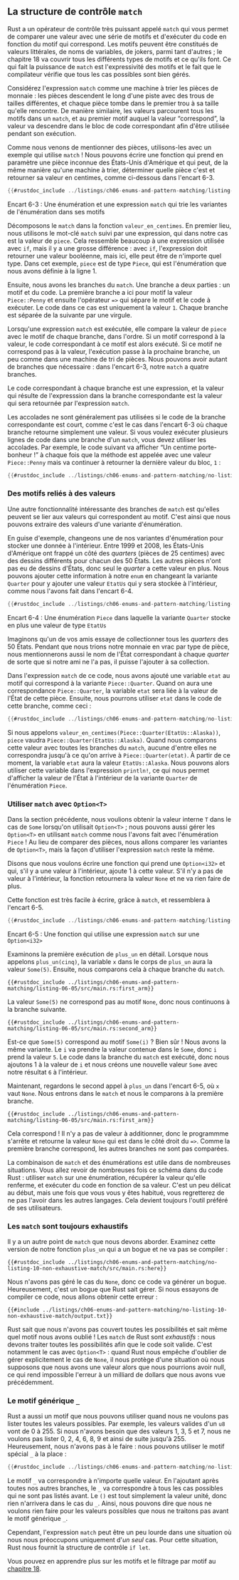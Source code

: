 <!--
## The `match` Control Flow Operator
-->

## La structure de contrôle `match`

<!--
Rust has an extremely powerful control flow operator called `match` that allows
you to compare a value against a series of patterns and then execute code based
on which pattern matches. Patterns can be made up of literal values, variable
names, wildcards, and many other things; Chapter 18 covers all the different
kinds of patterns and what they do. The power of `match` comes from the
expressiveness of the patterns and the fact that the compiler confirms that all
possible cases are handled.
-->

Rust a un opérateur de contrôle très puissant appelé `match` qui vous permet de
comparer une valeur avec une série de motifs et d'exécuter du code en fonction
du motif qui correspond. Les motifs peuvent être constitués de valeurs
littérales, de noms de variables, de jokers, parmi tant d'autres ; le
chapitre 18 va couvrir tous les différents types de motifs et ce qu'ils font. Ce
qui fait la puissance de `match` est l'expressivité des motifs et le fait que le
compilateur vérifie que tous les cas possibles sont bien gérés.

<!--
Think of a `match` expression as being like a coin-sorting machine: coins slide
down a track with variously sized holes along it, and each coin falls through
the first hole it encounters that it fits into. In the same way, values go
through each pattern in a `match`, and at the first pattern the value “fits,”
the value falls into the associated code block to be used during execution.
-->

Considérez l'expression `match` comme une machine à trier les pièces de
monnaie : les pièces descendent le long d'une piste avec des trous de tailles
différentes, et chaque pièce tombe dans le premier trou à sa taille qu'elle
rencontre. De manière similaire, les valeurs parcourent tous les motifs dans un
`match`, et au premier motif auquel la valeur “correspond”, la valeur va
descendre dans le bloc de code correspondant afin d'être utilisée pendant son
exécution.

<!--
Because we just mentioned coins, let’s use them as an example using `match`! We
can write a function that can take an unknown United States coin and, in a
similar way as the counting machine, determine which coin it is and return its
value in cents, as shown here in Listing 6-3.
-->

Comme nous venons de mentionner des pièces, utilisons-les avec un exemple qui
utilise `match` ! Nous pouvons écrire une fonction qui prend en paramètre une
pièce inconnue des États-Unis d'Amérique et qui peut, de la même manière qu'une
machine à trier, déterminer quelle pièce c'est et retourner sa valeur en
centimes, comme ci-dessous dans l'encart 6-3.

<!-- markdownlint-disable -->
<!--
```rust
{{#rustdoc_include ../listings-sources/ch06-enums-and-pattern-matching/listing-06-03/src/main.rs:here}}
```
-->
<!-- markdownlint-restore -->

```rust
{{#rustdoc_include ../listings/ch06-enums-and-pattern-matching/listing-06-03/src/main.rs:here}}
```

<!--
<span class="caption">Listing 6-3: An enum and a `match` expression that has
the variants of the enum as its patterns</span>
-->

<span class="caption">Encart 6-3 : Une énumération et une expression `match` qui
trie les variantes de l'énumération dans ses motifs</span>

<!--
Let’s break down the `match` in the `value_in_cents` function. First, we list
the `match` keyword followed by an expression, which in this case is the value
`coin`. This seems very similar to an expression used with `if`, but there’s a
big difference: with `if`, the expression needs to return a Boolean value, but
here, it can be any type. The type of `coin` in this example is the `Coin` enum
that we defined on line 1.
-->

Décomposons le `match` dans la fonction `valeur_en_centimes`. En premier lieu,
nous utilisons le mot-clé `match` suivi par une expression, qui dans notre cas
est la valeur de `piece`. Cela ressemble beaucoup à une expression utilisée avec
`if`, mais il y a une grosse différence : avec `if`, l'expression doit retourner
une valeur booléenne, mais ici, elle peut être de n'importe quel type. Dans cet
exemple, `piece` est de type `Piece`, qui est l'énumération que nous avons
définie à la ligne 1.

<!--
Next are the `match` arms. An arm has two parts: a pattern and some code. The
first arm here has a pattern that is the value `Coin::Penny` and then the `=>`
operator that separates the pattern and the code to run. The code in this case
is just the value `1`. Each arm is separated from the next with a comma.
-->

Ensuite, nous avons les branches du `match`. Une branche a deux parties : un
motif et du code. La première branche a ici pour motif la valeur `Piece::Penny`
et ensuite l'opérateur `=>` qui sépare le motif et le code à exécuter. Le code
dans ce cas est uniquement la valeur `1`. Chaque branche est séparée de la
suivante par une virgule.

<!--
When the `match` expression executes, it compares the resulting value against
the pattern of each arm, in order. If a pattern matches the value, the code
associated with that pattern is executed. If that pattern doesn’t match the
value, execution continues to the next arm, much as in a coin-sorting machine.
We can have as many arms as we need: in Listing 6-3, our `match` has four arms.
-->

Lorsqu'une expression `match` est exécutée, elle compare la valeur de `piece`
avec le motif de chaque branche, dans l'ordre. Si un motif correspond à la
valeur, le code correspondant à ce motif est alors exécuté. Si ce motif ne
correspond pas à la valeur, l'exécution passe à la prochaine branche, un peu
comme dans une machine de tri de pièces. Nous pouvons avoir autant de branches
que nécessaire : dans l'encart 6-3, notre `match` a quatre branches.

<!--
The code associated with each arm is an expression, and the resulting value of
the expression in the matching arm is the value that gets returned for the
entire `match` expression.
-->

Le code correspondant à chaque branche est une expression, et la valeur qui
résulte de l'expresssion dans la branche correspondante est la valeur qui sera
retournée par l'expression `match`.

<!--
Curly brackets typically aren’t used if the match arm code is short, as it is
in Listing 6-3 where each arm just returns a value. If you want to run multiple
lines of code in a match arm, you can use curly brackets. For example, the
following code would print “Lucky penny!” every time the method was called with
a `Coin::Penny` but would still return the last value of the block, `1`:
-->

Les accolades ne sont généralement pas utilisées si le code de la branche
correspondante est court, comme c'est le cas dans l'encart 6-3 où chaque branche
retourne simplement une valeur. Si vous voulez exécuter plusieurs lignes de
code dans une branche d'un `match`, vous devez utiliser les accolades. Par
exemple, le code suivant va afficher “Un centime porte-bonheur !” à chaque fois
que la méthode est appelée avec une valeur `Piece::Penny` mais va continuer à
retourner la dernière valeur du bloc, `1` :

<!-- markdownlint-disable -->
<!--
```rust
{{#rustdoc_include ../listings-sources/ch06-enums-and-pattern-matching/no-listing-08-match-arm-multiple-lines/src/main.rs:here}}
```
-->
<!-- markdownlint-restore -->

```rust
{{#rustdoc_include ../listings/ch06-enums-and-pattern-matching/no-listing-08-match-arm-multiple-lines/src/main.rs:here}}
```

<!--
### Patterns that Bind to Values
-->

### Des motifs reliés à des valeurs

<!--
Another useful feature of match arms is that they can bind to the parts of the
values that match the pattern. This is how we can extract values out of enum
variants.
-->

Une autre fonctionnalité intéressante des branches de `match` est qu'elles
peuvent se lier aux valeurs qui correspondent au motif. C'est ainsi que nous
pouvons extraire des valeurs d'une variante d'énumération.

<!--
As an example, let’s change one of our enum variants to hold data inside it.
From 1999 through 2008, the United States minted quarters with different
designs for each of the 50 states on one side. No other coins got state
designs, so only quarters have this extra value. We can add this information to
our `enum` by changing the `Quarter` variant to include a `UsState` value stored
inside it, which we’ve done here in Listing 6-4.
-->

En guise d'exemple, changeons une de nos variantes d'énumération pour stocker
une donnée à l'intérieur. Entre 1999 et 2008, les États-Unis d'Amérique ont
frappé un côté des *quarters* (pièces de 25 centimes) avec des dessins
différents pour chacun des 50 États. Les autres pièces n'ont pas eu de dessins
d'États, donc seul le *quarter* a cette valeur en plus. Nous pouvons ajouter
cette information à notre `enum` en changeant la variante `Quarter` pour y
ajouter une valeur `EtatUs` qui y sera stockée à l'intérieur, comme nous
l'avons fait dans l'encart 6-4.

<!-- markdownlint-disable -->
<!--
```rust
{{#rustdoc_include ../listings-sources/ch06-enums-and-pattern-matching/listing-06-04/src/main.rs:here}}
```
-->
<!-- markdownlint-restore -->

```rust
{{#rustdoc_include ../listings/ch06-enums-and-pattern-matching/listing-06-04/src/main.rs:here}}
```

<!--
<span class="caption">Listing 6-4: A `Coin` enum in which the `Quarter` variant
also holds a `UsState` value</span>
-->

<span class="caption">Encart 6-4 : Une énumération `Piece` dans laquelle la
variante `Quarter` stocke en plus une valeur de type `EtatUs`</span>

<!--
Let’s imagine that a friend of ours is trying to collect all 50 state quarters.
While we sort our loose change by coin type, we’ll also call out the name of
the state associated with each quarter so if it’s one our friend doesn’t have,
they can add it to their collection.
-->

Imaginons qu'un de vos amis essaye de collectionner tous les *quarters* des 50
États. Pendant que nous trions notre monnaie en vrac par type de pièce, nous
mentionnerons aussi le nom de l'État correspondant à chaque *quarter* de sorte
que si notre ami ne l'a pas, il puisse l'ajouter à sa collection.

<!--
In the match expression for this code, we add a variable called `state` to the
pattern that matches values of the variant `Coin::Quarter`. When a
`Coin::Quarter` matches, the `state` variable will bind to the value of that
quarter’s state. Then we can use `state` in the code for that arm, like so:
-->

Dans l'expression `match` de ce code, nous avons ajouté une variable `etat` au
motif qui correspond à la variante `Piece::Quarter`. Quand on aura une
correspondance `Piece::Quarter`, la variable `etat` sera liée à la valeur de
l'État de cette pièce. Ensuite, nous pourrons utiliser `etat` dans le code de
cette branche, comme ceci :

<!-- markdownlint-disable -->
<!--
```rust
{{#rustdoc_include ../listings-sources/ch06-enums-and-pattern-matching/no-listing-09-variable-in-pattern/src/main.rs:here}}
```
-->
<!-- markdownlint-restore -->

```rust
{{#rustdoc_include ../listings/ch06-enums-and-pattern-matching/no-listing-09-variable-in-pattern/src/main.rs:here}}
```

<!--
If we were to call `value_in_cents(Coin::Quarter(UsState::Alaska))`, `coin`
would be `Coin::Quarter(UsState::Alaska)`. When we compare that value with each
of the match arms, none of them match until we reach `Coin::Quarter(state)`. At
that point, the binding for `state` will be the value `UsState::Alaska`. We can
then use that binding in the `println!` expression, thus getting the inner
state value out of the `Coin` enum variant for `Quarter`.
-->

Si nous appelons `valeur_en_centimes(Piece::Quarter(EtatUs::Alaska))`, `piece`
vaudra `Piece::Quarter(EtatUs::Alaska)`. Quand nous comparons cette valeur avec
toutes les branches du `match`, aucune d'entre elles ne correspondra jusqu'à ce
qu'on arrive à `Piece::Quarter(etat)`. À partir de ce moment, la variable `etat`
aura la valeur `EtatUs::Alaska`. Nous pouvons alors utiliser cette variable dans
l'expression `println!`, ce qui nous permet d'afficher la valeur de l'État à
l'intérieur de la variante `Quarter` de l'énumération `Piece`.

<!--
### Matching with `Option<T>`
-->

### Utiliser `match` avec `Option<T>`

<!--
In the previous section, we wanted to get the inner `T` value out of the `Some`
case when using `Option<T>`; we can also handle `Option<T>` using `match` as we
did with the `Coin` enum! Instead of comparing coins, we’ll compare the
variants of `Option<T>`, but the way that the `match` expression works remains
the same.
-->

Dans la section précédente, nous voulions obtenir la valeur interne `T` dans le
cas de `Some` lorsqu'on utilisait `Option<T>` ; nous pouvons aussi gérer les
`Option<T>` en utilisant `match` comme nous l'avons fait avec l'énumération
`Piece` ! Au lieu de comparer des pièces, nous allons comparer les variantes
de `Option<T>`, mais la façon d'utiliser l'expression `match` reste la même.

<!--
Let’s say we want to write a function that takes an `Option<i32>` and, if
there’s a value inside, adds 1 to that value. If there isn’t a value inside,
the function should return the `None` value and not attempt to perform any
operations.
-->

Disons que nous voulons écrire une fonction qui prend une `Option<i32>` et qui,
s'il y a une valeur à l'intérieur, ajoute 1 à cette valeur. S'il n'y a pas de
valeur à l'intérieur, la fonction retournera la valeur `None` et ne va rien
faire de plus.

<!--
This function is very easy to write, thanks to `match`, and will look like
Listing 6-5.
-->

Cette fonction est très facile à écrire, grâce à `match`, et ressemblera à
l'encart 6-5.

<!-- markdownlint-disable -->
<!--
```rust
{{#rustdoc_include ../listings-sources/ch06-enums-and-pattern-matching/listing-06-05/src/main.rs:here}}
```
-->
<!-- markdownlint-restore -->

```rust
{{#rustdoc_include ../listings/ch06-enums-and-pattern-matching/listing-06-05/src/main.rs:here}}
```

<!--
<span class="caption">Listing 6-5: A function that uses a `match` expression on
an `Option<i32>`</span>
-->

<span class="caption">Encart 6-5 : Une fonction qui utilise une expression
`match` sur une `Option<i32>`</span>

<!--
Let’s examine the first execution of `plus_one` in more detail. When we call
`plus_one(five)`, the variable `x` in the body of `plus_one` will have the
value `Some(5)`. We then compare that against each match arm.
-->

Examinons la première exécution de `plus_un` en détail. Lorsque nous appelons
`plus_un(cinq)`, la variable `x` dans le corps de `plus_un` aura la valeur
`Some(5)`. Ensuite, nous comparons cela à chaque branche du `match`.

<!-- markdownlint-disable -->
<!--
```rust,ignore
{{#rustdoc_include ../listings-sources/ch06-enums-and-pattern-matching/listing-06-05/src/main.rs:first_arm}}
```
-->
<!-- markdownlint-restore -->

```rust,ignore
{{#rustdoc_include ../listings/ch06-enums-and-pattern-matching/listing-06-05/src/main.rs:first_arm}}
```

<!--
The `Some(5)` value doesn’t match the pattern `None`, so we continue to the
next arm.
-->

La valeur `Some(5)` ne correspond pas au motif `None`, donc nous continuons à la
branche suivante.

<!-- markdownlint-disable -->
<!--
```rust,ignore
{{#rustdoc_include ../listings-sources/ch06-enums-and-pattern-matching/listing-06-05/src/main.rs:second_arm}}
```
-->
<!-- markdownlint-restore -->

```rust,ignore
{{#rustdoc_include ../listings/ch06-enums-and-pattern-matching/listing-06-05/src/main.rs:second_arm}}
```

<!--
Does `Some(5)` match `Some(i)`? Why yes it does! We have the same variant. The
`i` binds to the value contained in `Some`, so `i` takes the value `5`. The
code in the match arm is then executed, so we add 1 to the value of `i` and
create a new `Some` value with our total `6` inside.
-->

Est-ce que `Some(5)` correspond au motif `Some(i)` ? Bien sûr ! Nous avons la
même variante. Le `i` va prendre la valeur contenue dans le `Some`, donc `i`
prend la valeur `5`. Le code dans la branche du `match` est exécuté, donc nous
ajoutons 1 à la valeur de `i` et nous créons une nouvelle valeur `Some` avec
notre résultat `6` à l'intérieur.

<!--
Now let’s consider the second call of `plus_one` in Listing 6-5, where `x` is
`None`. We enter the `match` and compare to the first arm.
-->

Maintenant, regardons le second appel à `plus_un` dans l'encart 6-5, où `x` vaut
`None`. Nous entrons dans le `match` et nous le comparons à la première branche.

<!-- markdownlint-disable -->
<!--
```rust,ignore
{{#rustdoc_include ../listings-sources/ch06-enums-and-pattern-matching/listing-06-05/src/main.rs:first_arm}}
```
-->
<!-- markdownlint-restore -->

```rust,ignore
{{#rustdoc_include ../listings/ch06-enums-and-pattern-matching/listing-06-05/src/main.rs:first_arm}}
```

<!--
It matches! There’s no value to add to, so the program stops and returns the
`None` value on the right side of `=>`. Because the first arm matched, no other
arms are compared.
-->

Cela correspond ! Il n'y a pas de valeur à additionner, donc le programmme
s'arrête et retourne la valeur `None` qui est dans le côté droit du `=>`. Comme
la première branche correspond, les autres branches ne sont pas comparées.

<!--
Combining `match` and enums is useful in many situations. You’ll see this
pattern a lot in Rust code: `match` against an enum, bind a variable to the
data inside, and then execute code based on it. It’s a bit tricky at first, but
once you get used to it, you’ll wish you had it in all languages. It’s
consistently a user favorite.
-->

La combinaison de `match` et des énumérations est utile dans de nombreuses
situations. Vous allez revoir de nombreuses fois ce schéma dans du code Rust :
utiliser `match` sur une énumération, récupérer la valeur qu'elle renferme, et
exécuter du code en fonction de sa valeur. C'est un peu délicat au début, mais
une fois que vous vous y êtes habitué, vous regretterez de ne pas l'avoir dans
les autres langages. Cela devient toujours l'outil préféré de ses utilisateurs.

<!--
### Matches Are Exhaustive
-->

### Les `match` sont toujours exhaustifs

<!--
There’s one other aspect of `match` we need to discuss. Consider this version
of our `plus_one` function that has a bug and won’t compile:
-->

Il y a un autre point de `match` que nous devons aborder. Examinez cette version
de notre fonction `plus_un` qui a un bogue et ne va pas se compiler :

<!-- markdownlint-disable -->
<!--
```rust,ignore,does_not_compile
{{#rustdoc_include ../listings-sources/ch06-enums-and-pattern-matching/no-listing-10-non-exhaustive-match/src/main.rs:here}}
```
-->
<!-- markdownlint-restore -->

```rust,ignore,does_not_compile
{{#rustdoc_include ../listings/ch06-enums-and-pattern-matching/no-listing-10-non-exhaustive-match/src/main.rs:here}}
```

<!--
We didn’t handle the `None` case, so this code will cause a bug. Luckily, it’s
a bug Rust knows how to catch. If we try to compile this code, we’ll get this
error:
-->

Nous n'avons pas géré le cas du `None`, donc ce code va générer un bogue.
Heureusement, c'est un bogue que Rust sait gérer. Si nous essayons de compiler
ce code, nous allons obtenir cette erreur :

<!-- markdownlint-disable -->
<!--
```console
{{#include ../listings-sources/ch06-enums-and-pattern-matching/no-listing-10-non-exhaustive-match/output.txt}}
```
-->
<!-- markdownlint-restore -->

```console
{{#include ../listings/ch06-enums-and-pattern-matching/no-listing-10-non-exhaustive-match/output.txt}}
```

<!--
Rust knows that we didn’t cover every possible case and even knows which
pattern we forgot! Matches in Rust are *exhaustive*: we must exhaust every last
possibility in order for the code to be valid. Especially in the case of
`Option<T>`, when Rust prevents us from forgetting to explicitly handle the
`None` case, it protects us from assuming that we have a value when we might
have null, thus making the billion-dollar mistake discussed earlier impossible.
-->

Rust sait que nous n'avons pas couvert toutes les possibilités et sait même quel
motif nous avons oublié ! Les `match` de Rust sont *exhaustifs* : nous devons
traiter toutes les possibilités afin que le code soit valide. C'est notamment le
cas avec `Option<T>` : quand Rust nous empêche d'oublier de gérer explicitement
le cas de `None`, il nous protège d'une situation où nous supposons que nous
avons une valeur alors que nous pourrions avoir null, ce qui rend impossible
l'erreur à un milliard de dollars que nous avons vue précédemment.

<!--
### The `_` Placeholder
-->

### Le motif générique `_`

<!--
Rust also has a pattern we can use when we don’t want to list all possible
values. For example, a `u8` can have valid values of 0 through 255. If we only
care about the values 1, 3, 5, and 7, we don’t want to have to list out 0, 2,
4, 6, 8, 9 all the way up to 255. Fortunately, we don’t have to: we can use the
special pattern `_` instead:
-->

Rust a aussi un motif que nous pouvons utiliser quand nous ne voulons pas lister
toutes les valeurs possibles. Par exemple, les valeurs valides d'un `u8` vont de
0 à 255. Si nous n'avons besoin que des valeurs 1, 3, 5 et 7, nous ne voulons
pas lister 0, 2, 4, 6, 8, 9 et ainsi de suite jusqu'à 255. Heureusement, nous
n'avons pas à le faire : nous pouvons utiliser le motif spécial `_` à la place :

<!-- markdownlint-disable -->
<!--
```rust
{{#rustdoc_include ../listings-sources/ch06-enums-and-pattern-matching/no-listing-11-underscore-placeholder/src/main.rs:here}}
```
-->
<!-- markdownlint-restore -->

```rust
{{#rustdoc_include ../listings/ch06-enums-and-pattern-matching/no-listing-11-underscore-placeholder/src/main.rs:here}}
```

<!--
The `_` pattern will match any value. By putting it after our other arms, the
`_` will match all the possible cases that aren’t specified before it. The `()`
is just the unit value, so nothing will happen in the `_` case. As a result, we
can say that we want to do nothing for all the possible values that we don’t
list before the `_` placeholder.
-->

Le motif `_` va correspondre à n'importe quelle valeur. En l'ajoutant après
toutes nos autres branches, le `_` va correspondre à tous les cas possibles qui
ne sont pas listés avant. Le `()` est tout simplement la valeur unité, donc rien
n'arrivera dans le cas du `_`. Ainsi, nous pouvons dire que nous ne voulons rien
faire pour les valeurs possibles que nous ne traitons pas avant le motif
générique `_`.

<!--
However, the `match` expression can be a bit wordy in a situation in which we
care about only *one* of the cases. For this situation, Rust provides `if let`.
-->

Cependant, l'expression `match` peut être un peu lourde dans une situation où
nous nous préoccupons uniquement d'*un seul* cas. Pour cette situation, Rust
nous fournit la structure de contrôle `if let`.

<!--
More about patterns and matching can be found in [chapter 18][ch18-00-patterns].
-->

Vous pouvez en apprendre plus sur les motifs et le filtrage par motif au
[chapitre 18][ch18-00-patterns].

<!--
[ch18-00-patterns]:
ch18-00-patterns.html
-->

[ch18-00-patterns]:
ch18-00-patterns.html

